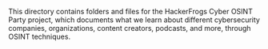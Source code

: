 This directory contains folders and files for the HackerFrogs Cyber OSINT Party project, which documents what we learn about different cybersecurity companies, organizations, content creators, podcasts, and more, through OSINT techniques.
